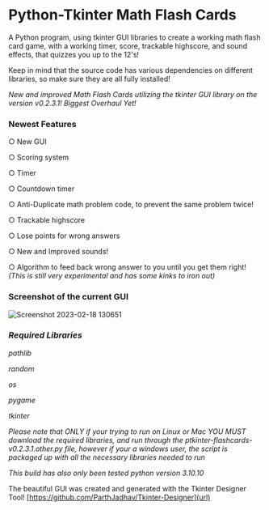 # Python-Tkinter Math Flash Cards
A Python program, using tkinter GUI libraries to create a working math flash card game, with a working timer, score, trackable highscore, and sound effects, that quizzes you up to the 12's! 

Keep in mind that the source code has various dependencies on different libraries, so make sure they are all fully installed!

_New and improved Math Flash Cards utilizing the tkinter GUI library on the version v0.2.3.1! Biggest Overhaul Yet!_ 

### **Newest Features**


○ New GUI

○ Scoring system 

○ Timer 

○ Countdown timer

○ Anti-Duplicate math problem code, to prevent the same problem twice!

○ Trackable highscore

○ Lose points for wrong answers

○ New and Improved sounds!

○ Algorithm to feed back wrong answer to you until you get them right! _(This is still very experimental and has some kinks to iron out)_

### **Screenshot of the current GUI**

![Screenshot 2023-02-18 130651](https://user-images.githubusercontent.com/101545981/219883810-253df3d1-aef3-4ce8-a77a-6385420c7889.png)
### _Required Libraries_
 

_pathlib_

_random_

_os_

_pygame_

_tkinter_

 _Please note that ONLY if your trying to run on Linux or Mac YOU MUST download the required libraries, and run through the ptkinter-flashcards-v0.2.3.1.other.py file, however if your a windows user, the script is packaged up with all the necessary libraries needed to run_

_This build has also only been tested python version 3.10.10_
 
The beautiful GUI was created and generated with the Tkinter Designer Tool!
[https://github.com/ParthJadhav/Tkinter-Designer](url)
